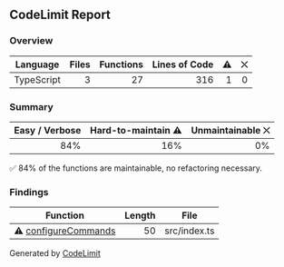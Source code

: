 ## CodeLimit Report

### Overview
| **Language** | **Files** | **Functions** | **Lines of Code** | **⚠** | **⛌** |
| --- | ---: | ---: | ---: | ---: | ---: |
| TypeScript | 3 | 27 | 316 | 1 | 0 |

### Summary
| **Easy / Verbose** | **Hard-to-maintain ⚠** | **Unmaintainable ⛌** |
| ---: | ---: | ---: |
| 84% | 16% | 0% |

✅ 84% of the functions are maintainable, no refactoring necessary.

### Findings
| **Function** | **Length** | **File** |
| --- | ---: | --- |
| ⚠ [configureCommands](https://github.com/robvanderleek/mudslide/blob/main/src/index.ts#L54-L103) | 50 | src/index.ts |

Generated by [CodeLimit](https://getcodelimit.github.io)
